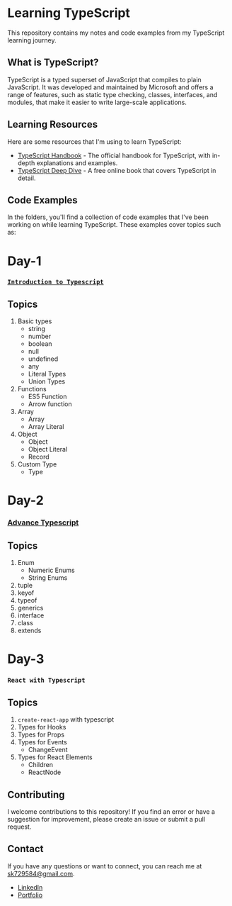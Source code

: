 # Learning TypeScript

This repository contains my notes and code examples from my TypeScript learning journey.

## What is TypeScript?

TypeScript is a typed superset of JavaScript that compiles to plain JavaScript. It was developed and maintained by Microsoft and offers a range of features, such as static type checking, classes, interfaces, and modules, that make it easier to write large-scale applications.

## Learning Resources

Here are some resources that I'm using to learn TypeScript:

- [TypeScript Handbook](https://www.typescriptlang.org/docs/handbook/intro.html) - The official handbook for TypeScript, with in-depth explanations and examples.
- [TypeScript Deep Dive](https://basarat.gitbook.io/typescript/) - A free online book that covers TypeScript in detail.

## Code Examples

In the folders, you'll find a collection of code examples that I've been working on while learning TypeScript. These examples cover topics such as:

# Day-1 
### [`Introduction to Typescript`](https://www.canva.com/design/DAFRVo6KiiU/Y6terVDplneB3iad36-kJQ/view?utm_content=DAFRVo6KiiU&utm_campaign=designshare&utm_medium=link2&utm_source=sharebutton#1)

## Topics

1. Basic types
   - string
   - number
   - boolean
   - null
   - undefined
   - any
   - Literal Types
   - Union Types
2. Functions
   - ES5 Function
   - Arrow function
3. Array
   - Array
   - Array Literal
4. Object
   - Object
   - Object Literal
   - Record
5. Custom Type
   - Type
# Day-2 
### [Advance Typescript](https://www.canva.com/design/DAFRbdvZ-u0/OA0SUBxRnYXB2q83I2GtrQ/view?utm_content=DAFRbdvZ-u0&utm_campaign=designshare&utm_medium=link2&utm_source=sharebutton)

## Topics

1. Enum
   - Numeric Enums
   - String Enums
2. tuple
3. keyof
4. typeof
5. generics
6. interface
7. class
8. extends

# Day-3
### `React with Typescript`

## Topics

1. `create-react-app` with typescript
2. Types for Hooks
3. Types for Props
4. Types for Events
   - ChangeEvent
5. Types for React Elements
   - Children
   - ReactNode


## Contributing

I welcome contributions to this repository! If you find an error or have a suggestion for improvement, please create an issue or submit a pull request.

## Contact

If you have any questions or want to connect, you can reach me at sk729584@gmail.com.
<br/>
- [LinkedIn](https://www.linkedin.com/in/saurav02022/)
- [Portfolio](https://saurav02022.github.io/)
